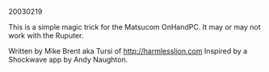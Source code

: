 20030219

This is a simple magic trick for the Matsucom OnHandPC. It may or may not work with the Ruputer.

Written by Mike Brent aka Tursi of http://harmlesslion.com
Inspired by a Shockwave app by Andy Naughton.
